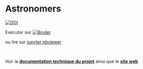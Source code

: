 # Astronomers

[![DOI](https://zenodo.org/badge/DOI/10.5281/zenodo.14894993.svg)](https://doi.org/10.5281/zenodo.14894993)

Exécuter sur [![Binder](https://mybinder.org/badge_logo.svg)](https://mybinder.org/v2/gh/Sciences-historiques-numeriques/astronomers/main)

ou lire sur [jupyter nbviewer](https://nbviewer.org/github/Sciences-historiques-numeriques/astronomers/tree/main/)

<br/>

Voir la __[documentation technique du projet](documentation/Home.md)__ ainsi que le  __[site web](https://historian.digital/astronomers)__
